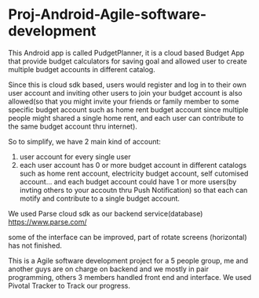 # Proj-Android-Agile-software-development


This Android app is called PudgetPlanner, it is a cloud based Budget App that provide budget calculators for saving goal and allowed user to create multiple budget accounts
in different catalog. 

Since this is cloud sdk based, users would register and log in to their own user account and inviting other users to
join your budget account is also allowed(so that you might invite your friends or family member to some specific budget account such as
home rent budget account since multiple people might shared a single home rent, and each user can contribute to the same budget account thru internet).

So to simplify, we have 2 main kind of account:
1. user account for every single user
2. each user account has 0 or more budget account in different catalogs such as home rent account, electricity budget account, self cutomised account...
and each budget account could have 1 or more users(by invting others to your accoutn thru Push Notification) so that each can motify and contribute to a single budget account.

We used Parse cloud sdk as our backend service(database)
https://www.parse.com/

some of the interface can be improved, part of rotate screens (horizontal) has not finished.

This is a Agile software development project for a 5 people group, me and another guys are on charge on backend and we mostly
in pair programming, others 3 members handled front end and interface. We used Pivotal Tracker to Track our progress.



